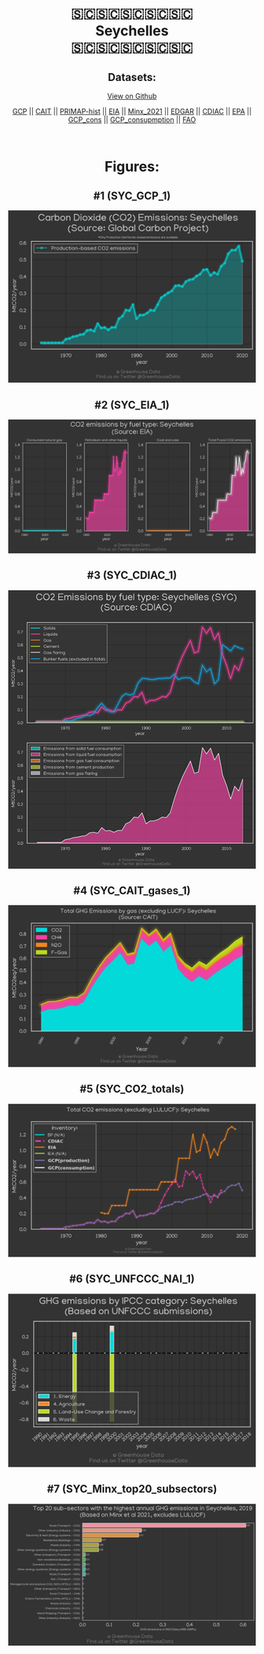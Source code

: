 
<center>
<h1 align="center">
🇸🇨🇸🇨🇸🇨🇸🇨🇸🇨
<br>
Seychelles
<br>
🇸🇨🇸🇨🇸🇨🇸🇨🇸🇨
</h1>
<h2>Datasets:</h2>
<p><a href="https://github.com/dquintani/GreenhouseData/tree/master/country_data/SYC_Seychelles/data">View on Github</a>
<br></p><p><a href="data/SYC_GCP.csv">GCP</a> || <a href="data/SYC_CAIT.csv">CAIT</a> || <a href="data/SYC_PRIMAP-hist.csv">PRIMAP-hist</a> || <a href="data/SYC_EIA.csv">EIA</a> || <a href="data/SYC_Minx_2021.csv">Minx_2021</a> || <a href="data/SYC_EDGAR.csv">EDGAR</a> || <a href="data/SYC_CDIAC.csv">CDIAC</a> || <a href="data/SYC_EPA.csv">EPA</a> || <a href="data/SYC_GCP_cons.csv">GCP_cons</a> || <a href="data/SYC_GCP_consupmption.csv">GCP_consupmption</a> || <a href="data/SYC_FAO.csv">FAO</a></p><p><br></p>
<h1>Figures:</h1><h2>#1 (SYC_GCP_1)</h2>
<p><img alt="" src="figures/SYC_GCP_1.png" /></p><h2>#2 (SYC_EIA_1)</h2>
<p><img alt="" src="figures/SYC_EIA_1.png" /></p><h2>#3 (SYC_CDIAC_1)</h2>
<p><img alt="" src="figures/SYC_CDIAC_1.png" /></p><h2>#4 (SYC_CAIT_gases_1)</h2>
<p><img alt="" src="figures/SYC_CAIT_gases_1.png" /></p><h2>#5 (SYC_CO2_totals)</h2>
<p><img alt="" src="figures/SYC_CO2_totals.png" /></p><h2>#6 (SYC_UNFCCC_NAI_1)</h2>
<p><img alt="" src="figures/SYC_UNFCCC_NAI_1.png" /></p><h2>#7 (SYC_Minx_top20_subsectors)</h2>
<p><img alt="" src="figures/SYC_Minx_top20_subsectors.png" /></p>